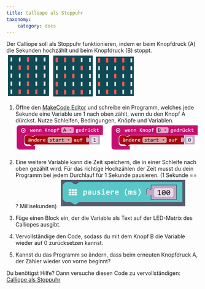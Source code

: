 ```yaml
---
title: Calliope als Stoppuhr
taxonomy:
    category: docs
---
```


Der Calliope soll als Stoppuhr funktionieren, indem er beim Knopfdruck (A) die Sekunden hochzählt und beim Knopfdruck (B) stoppt.
![alt](./1.png)

1. Öffne den [MakeCode Editor](https://makecode.calliope.cc/) und schreibe ein Programm, welches jede Sekunde eine Variable um 1 nach oben zählt, wenn du den Knopf A dürckst. Nutze Schleifen, Bedingungen, Knöpfe und Variablen.
![alt](./2.png)

2. Eine weitere Variable kann die Zeit speichern, die in einer Schleife nach oben gezählt wird. Für das richtige Hochzählen der Zeit musst du dein Programm bei jedem Durchlauf für 1 Sekunde pausieren. (1 Sekunde == ? Millisekunden)
![alt](./3.png)

3. Füge einen Block ein, der die Variable als Text auf der LED-Matrix des Calliopes ausgibt.

4. Vervollständige den Code, sodass du mit dem Knopf B die Variable wieder auf 0 zurücksetzen kannst.

5. Kannst du das Programm so ändern, dass beim erneuten Knopfdruck A, der Zähler wieder von vorne beginnt?

Du benötigst Hilfe? Dann versuche diesen Code zu vervollständigen: [Calliope als Stoppuhr](https://mini.pxt.io/80409-85613-36197-22012)